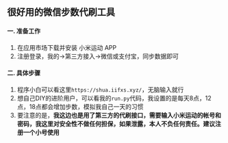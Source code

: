 ## 很好用的微信步数代刷工具

#### 一. 准备工作
1. 在应用市场下载并安装 小米运动 APP
2. 注册登录，我的->第三方接入->微信或支付宝，同步数据即可


#### 二. 具体步骤
1. 程序小白可以看这里`https://shua.iifxs.xyz/`，无脑输入就行
2. 想自己DIY的进阶用户，可以看我的`run.py`代码，我设置的是每天8点，12点，18点都会增加步数，模拟我自己一天的习惯
3. 要注意的是，**我这边也是用了第三方的代刷接口，需要输入小米运动的帐号和密码，我这里对安全性不做任何担保，如果泄露，本人不负任何责任。建议注册一个小号使用**
